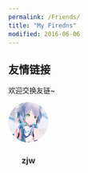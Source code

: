 ```yaml
---
permalink: /Friends/
title: "My Firedns"
modified: 2016-06-06
---
```


<h2>友情链接</h2>
<p>欢迎交换友链~</p>

<div style="display: flex; flex-wrap: wrap; gap: 20px;">

<div style="text-align: center;">
    <img src="/images/Friends/me.png" style="width: 80px; height: 80px; border-radius: 50%;" alt="reuixiy" />
    <h3><a href="https://zjwfufu.github.io" style="text-decoration: none; color: #333;">zjw</a></h3>
</div>


<!-- - ![zjw](/images/Friends/me.png) 
  [zjw](https://zjwfufu.github.io)  
  "xdu智能院20级唯一真神" -->



